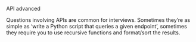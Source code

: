 API advanced

Questions involving APIs are common for interviews. Sometimes they’re as simple as ‘write a Python script that queries a given endpoint’, sometimes they require you to use recursive functions and format/sort the results.